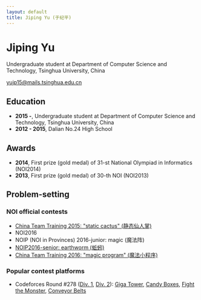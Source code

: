 ```yaml
---
layout: default
title: Jiping Yu (于纪平)
---
```


# Jiping Yu
Undergraduate student at Department of Computer Science and Technology, Tsinghua University, China

[yujp15@mails.tsinghua.edu.cn](mailto:yujp15@mails.tsinghua.edu.cn)

## Education

* **2015 -**, Undergraduate student at Department of Computer Science and Technology, Tsinghua University, China
* **2012 - 2015**, Dalian No.24 High School

## Awards

* **2014**, First prize (gold medal) of 31-st National Olympiad in Informatics (NOI2014)
* **2013**, First prize (gold medal) of 30-th NOI (NOI2013)

## Problem-setting

### NOI official contests

* [China Team Training 2015: "static cactus" (静态仙人掌)](http://uoj.ac/problem/158)
* NOI2016
* NOIP (NOI in Provinces) 2016-junior: magic (魔法阵)
* [NOIP2016-senior: earthworm (蚯蚓)](http://uoj.ac/problem/264)
* [China Team Training 2016: "magic program" (魔法小程序)](http://uoj.ac/problem/267)

### Popular contest platforms
* Codeforces Round #278 ([Div. 1](http://codeforces.com/contest/487), [Div. 2](http://codeforces.com/contest/488)): [Giga Tower](http://codeforces.com/contest/488/problem/A), [Candy Boxes](http://codeforces.com/contest/488/problem/B), [Fight the Monster](http://codeforces.com/contest/487/problem/A), [Conveyor Belts](http://codeforces.com/contest/487/problem/D)
